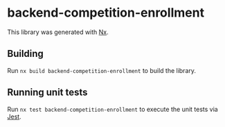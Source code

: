 # backend-competition-enrollment

This library was generated with [Nx](https://nx.dev).

## Building

Run `nx build backend-competition-enrollment` to build the library.

## Running unit tests

Run `nx test backend-competition-enrollment` to execute the unit tests via [Jest](https://jestjs.io).

